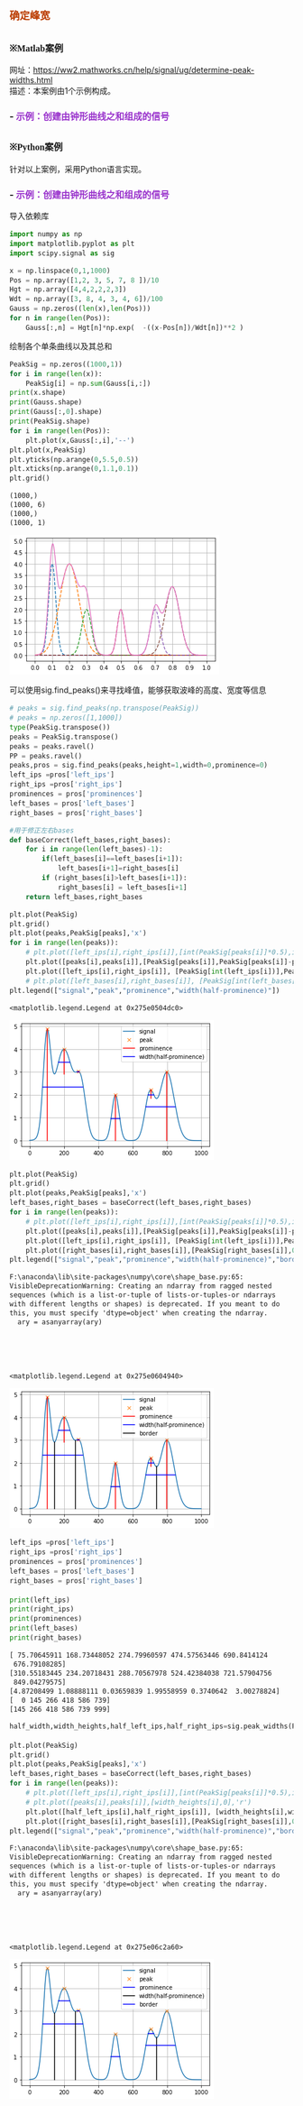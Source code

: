 # **<font size=4 color=#BB3D00 face=微软雅黑>确定峰宽</font>**

## **<font size=3  face=微软雅黑>※Matlab案例</font>** 

网址：https://ww2.mathworks.cn/help/signal/ug/determine-peak-widths.html     
描述：本案例由1个示例构成。
### - <font color=DarkOrChid size=3>示例：创建由钟形曲线之和组成的信号</font>

## **<font size=3 face=微软雅黑>※Python案例</font>**

针对以上案例，采用Python语言实现。

### - <font color=DarkOrChid size=3>示例：创建由钟形曲线之和组成的信号</font>

导入依赖库


```python
import numpy as np
import matplotlib.pyplot as plt
import scipy.signal as sig
```


```python
x = np.linspace(0,1,1000)
Pos = np.array([1,2, 3, 5, 7, 8 ])/10
Hgt = np.array([4,4,2,2,2,3])
Wdt = np.array([3, 8, 4, 3, 4, 6])/100
Gauss = np.zeros((len(x),len(Pos)))
for n in range(len(Pos)):
    Gauss[:,n] = Hgt[n]*np.exp(  -((x-Pos[n])/Wdt[n])**2 )


```

绘制各个单条曲线以及其总和


```python
PeakSig = np.zeros((1000,1))
for i in range(len(x)):
    PeakSig[i] = np.sum(Gauss[i,:])
print(x.shape)
print(Gauss.shape)
print(Gauss[:,0].shape)
print(PeakSig.shape)
for i in range(len(Pos)):
    plt.plot(x,Gauss[:,i],'--')
plt.plot(x,PeakSig)
plt.yticks(np.arange(0,5.5,0.5))
plt.xticks(np.arange(0,1.1,0.1))
plt.grid()
```

    (1000,)
    (1000, 6)
    (1000,)
    (1000, 1)
    


    
![png](%E7%A1%AE%E5%AE%9A%E5%B3%B0%E5%AE%BD_files/%E7%A1%AE%E5%AE%9A%E5%B3%B0%E5%AE%BD_10_1.png)
    


可以使用sig.find_peaks()来寻找峰值，能够获取波峰的高度、宽度等信息


```python
# peaks = sig.find_peaks(np.transpose(PeakSig))
# peaks = np.zeros([1,1000])
type(PeakSig.transpose())
peaks = PeakSig.transpose()
peaks = peaks.ravel()
PP = peaks.ravel()
peaks,pros = sig.find_peaks(peaks,height=1,width=0,prominence=0)
left_ips =pros['left_ips']
right_ips =pros['right_ips']
prominences = pros['prominences']
left_bases = pros['left_bases']
right_bases = pros['right_bases']

```


```python
#用于修正左右bases
def baseCorrect(left_bases,right_bases):
    for i in range(len(left_bases)-1):
        if(left_bases[i]==left_bases[i+1]):
            left_bases[i+1]=right_bases[i]
        if (right_bases[i]>left_bases[i+1]):
            right_bases[i] = left_bases[i+1]
    return left_bases,right_bases
```


```python
plt.plot(PeakSig)
plt.grid()
plt.plot(peaks,PeakSig[peaks],'x')
for i in range(len(peaks)):
    # plt.plot([left_ips[i],right_ips[i]],[int(PeakSig[peaks[i]]*0.5),int(PeakSig[peaks[i]]*0.5)])
    plt.plot([peaks[i],peaks[i]],[PeakSig[peaks[i]],PeakSig[peaks[i]]-prominences[i]],'r')
    plt.plot([left_ips[i],right_ips[i]], [PeakSig[int(left_ips[i])],PeakSig[int(left_ips[i])]], 'b')
    # plt.plot([left_bases[i],right_bases[i]], [PeakSig[int(left_bases[i])],PeakSig[int(left_bases[i])]], 'g')
plt.legend(["signal","peak","prominence","width(half-prominence)"])
```




    <matplotlib.legend.Legend at 0x275e0504dc0>




    
![png](%E7%A1%AE%E5%AE%9A%E5%B3%B0%E5%AE%BD_files/%E7%A1%AE%E5%AE%9A%E5%B3%B0%E5%AE%BD_14_1.png)
    



```python
plt.plot(PeakSig)
plt.grid()
plt.plot(peaks,PeakSig[peaks],'x')
left_bases,right_bases = baseCorrect(left_bases,right_bases)
for i in range(len(peaks)):
    # plt.plot([left_ips[i],right_ips[i]],[int(PeakSig[peaks[i]]*0.5),int(PeakSig[peaks[i]]*0.5)])
    plt.plot([peaks[i],peaks[i]],[PeakSig[peaks[i]],PeakSig[peaks[i]]-prominences[i]],'r')
    plt.plot([left_ips[i],right_ips[i]], [PeakSig[int(left_ips[i])],PeakSig[int(left_ips[i])]], 'b')
    plt.plot([right_bases[i],right_bases[i]],[PeakSig[right_bases[i]],0],'black')
plt.legend(["signal","peak","prominence","width(half-prominence)","border"])
```

    F:\anaconda\lib\site-packages\numpy\core\shape_base.py:65: VisibleDeprecationWarning: Creating an ndarray from ragged nested sequences (which is a list-or-tuple of lists-or-tuples-or ndarrays with different lengths or shapes) is deprecated. If you meant to do this, you must specify 'dtype=object' when creating the ndarray.
      ary = asanyarray(ary)
    




    <matplotlib.legend.Legend at 0x275e0604940>




    
![png](%E7%A1%AE%E5%AE%9A%E5%B3%B0%E5%AE%BD_files/%E7%A1%AE%E5%AE%9A%E5%B3%B0%E5%AE%BD_15_2.png)
    



```python
left_ips =pros['left_ips']
right_ips =pros['right_ips']
prominences = pros['prominences']
left_bases = pros['left_bases']
right_bases = pros['right_bases']

print(left_ips)
print(right_ips)
print(prominences)
print(left_bases)
print(right_bases)
```

    [ 75.70645911 168.73448052 274.79960597 474.57563446 690.8414124
     676.79108285]
    [310.55183445 234.20718431 288.70567978 524.42384038 721.57904756
     849.04279575]
    [4.87208499 1.08888111 0.03659839 1.99558959 0.3740642  3.00278824]
    [  0 145 266 418 586 739]
    [145 266 418 586 739 999]
    


```python
half_width,width_heights,half_left_ips,half_right_ips=sig.peak_widths(PP,peaks,rel_height=0.5)

plt.plot(PeakSig)
plt.grid()
plt.plot(peaks,PeakSig[peaks],'x')
left_bases,right_bases = baseCorrect(left_bases,right_bases)
for i in range(len(peaks)):
    # plt.plot([left_ips[i],right_ips[i]],[int(PeakSig[peaks[i]]*0.5),int(PeakSig[peaks[i]]*0.5)])
    # plt.plot([peaks[i],peaks[i]],[width_heights[i],0],'r')
    plt.plot([half_left_ips[i],half_right_ips[i]], [width_heights[i],width_heights[i]], 'b')
    plt.plot([right_bases[i],right_bases[i]],[PeakSig[right_bases[i]],0],'black')
plt.legend(["signal","peak","prominence","width(half-prominence)","border"])
```

    F:\anaconda\lib\site-packages\numpy\core\shape_base.py:65: VisibleDeprecationWarning: Creating an ndarray from ragged nested sequences (which is a list-or-tuple of lists-or-tuples-or ndarrays with different lengths or shapes) is deprecated. If you meant to do this, you must specify 'dtype=object' when creating the ndarray.
      ary = asanyarray(ary)
    




    <matplotlib.legend.Legend at 0x275e06c2a60>




    
![png](%E7%A1%AE%E5%AE%9A%E5%B3%B0%E5%AE%BD_files/%E7%A1%AE%E5%AE%9A%E5%B3%B0%E5%AE%BD_17_2.png)
    



```python

```
